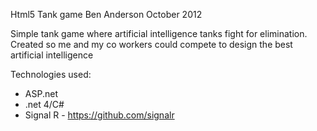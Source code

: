 Html5 Tank game
Ben Anderson 
October 2012

Simple tank game where artificial intelligence tanks fight for elimination. Created so me and my co workers could compete to design the best artificial intelligence 

Technologies used:
* ASP.net
* .net 4/C#
* Signal R - https://github.com/signalr
